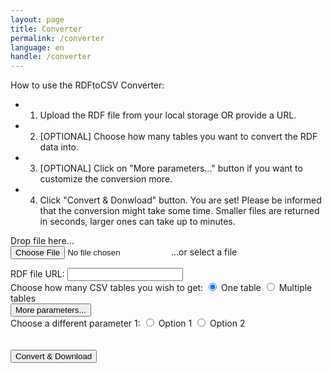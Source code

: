 ```yaml
---
layout: page
title: Converter
permalink: /converter
language: en
handle: /converter
---
```

How to use the RDFtoCSV Converter:
- 1) Upload the RDF file from your local storage OR provide a URL.
- 2) [OPTIONAL] Choose how many tables you want to convert the RDF data into.
- 3) [OPTIONAL] Click on "More parameters..." button if you want to customize the conversion more.
- 4) Click "Convert & Donwload" button.
You are set! Please be informed that the conversion might take some time. Smaller files are returned in seconds, larger ones can take up to minutes.

<form id="rdfandconfiguration" action="https://rdf-to-csvw.onrender.com/rdftocsvw" method="post">
    <script src="https://ajax.googleapis.com/ajax/libs/jquery/1.11.1/jquery.min.js"></script>
    <div id="drop-zone">
        Drop file here...<br>
        <label class="label" id="labelForFileInput">
            <input type="file" name="file" id="file" required/>
            <span id="spanForFileInput">...or select a file</span>
            <p id="fileName"></p>
        </label>
    </div>
    <label for="fileURL">RDF file URL:</label>
    <input type="text" id="fileURL" name="fileURL" required> 
    <br>
    <label>Choose how many CSV tables you wish to get:</label>
    <label>
        <input type="radio" name="choice" value="option1" checked="checked" >
            One table
        </label>
        <label>
        <input type="radio" name="choice" value="option2">
            Multiple tables
        </label><br>
            <button id="toggleButton">More parameters...</button>
        <div id="toggleContent">
            <label>Choose a different parameter 1:</label>
    <label>
        <input type="radio" name="choice2" value="opt1" >
            Option 1
        </label>
        <label>
        <input type="radio" name="choice2" value="opt2">
            Option 2
        </label><br>
        </div>
    <br><br>
    <input type="submit" value="Convert & Download" id="submitButton">
</form>
<div id="responsePlace">
<label id="previewLabel"></label>
</div>

<script type="text/javascript" src="https://ladymalande.github.io/{{ base.url }}/{{ 'assets/sendPost.js' | relative_url }}"></script>
